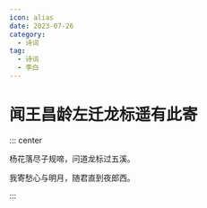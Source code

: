 ```yaml
---
icon: alias
date: 2023-07-26
category:
  - 诗词
tag:
  - 诗词
  - 李白
---
```




# 闻王昌龄左迁龙标遥有此寄


<!-- more -->


::: center

杨花落尽子规啼，问道龙标过五溪。


我寄愁心与明月，随君直到夜郎西。

:::